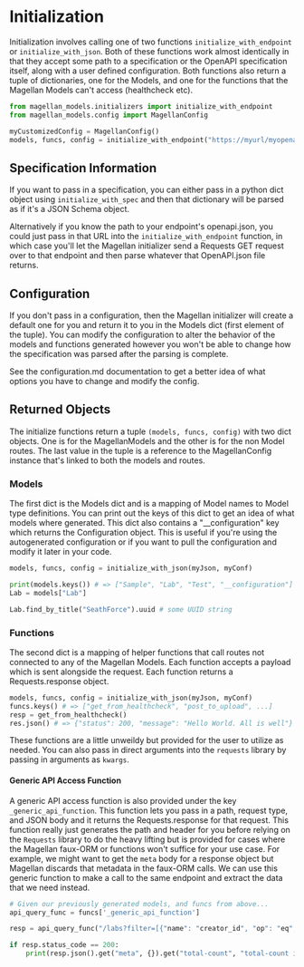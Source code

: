 # Initialization

Initialization involves calling one of two functions `initialize_with_endpoint` or `initialize_with_json`. Both of these functions work almost identically in that they accept some path to a specification or the OpenAPI specification itself, along with a user defined configuration. Both functions also return a tuple of dictionaries, one for the Models, and one for the functions that the Magellan Models can't access (healthcheck etc).

```python
from magellan_models.initializers import initialize_with_endpoint
from magellan_models.config import MagellanConfig

myCustomizedConfig = MagellanConfig()
models, funcs, config = initialize_with_endpoint("https://myurl/myopenapi.json", myCustomizedConfig)
```

## Specification Information

If you want to pass in a specification, you can either pass in a python dict object using `initialize_with_spec` and then that dictionary will be parsed as if it's a JSON Schema object.

Alternatively if you know the path to your endpoint's openapi.json, you could just pass in that URL into the `initialize_with_endpoint` function, in which case you'll let the Magellan initializer send a Requests GET request over to that endpoint and then parse whatever that OpenAPI.json file returns.

## Configuration

If you don't pass in a configuration, then the Magellan initializer will create a default one for you and return it to you in the Models dict (first element of the tuple). You can modify the configuration to alter the behavior of the models and functions generated however you won't be able to change how the specification was parsed after the parsing is complete.

See the configuration.md documentation to get a better idea of what options you have to change and modify the config.

## Returned Objects

The initialize functions return a tuple `(models, funcs, config)` with two dict objects. One is for the MagellanModels and the other is for the non Model routes. The last value in the tuple is a reference to the MagellanConfig instance that's linked to both the models and routes.

### Models

The first dict is the Models dict and is a mapping of Model names to Model type definitions. You can print out the keys of this dict to get an idea of what models where generated. This dict also contains a "__configuration" key which returns the Configuration object. This is useful if you're using the autogenerated configuration or if you want to pull the configuration and modify it later in your code.

```python
models, funcs, config = initialize_with_json(myJson, myConf)

print(models.keys()) # => ["Sample", "Lab", "Test", "__configuration"]
Lab = models["Lab"]

Lab.find_by_title("SeathForce").uuid # some UUID string
```

### Functions

The second dict is a mapping of helper functions that call routes not connected to any of the Magellan Models. Each function accepts a payload which is sent alongside the request. Each function returns a Requests.response object.

```python
models, funcs, config = initialize_with_json(myJson, myConf)
funcs.keys() # => ["get_from_healthcheck", "post_to_upload", ...]
resp = get_from_healthcheck()
res.json() # => {"status": 200, "message": "Hello World. All is well"}
```

These functions are a little unweildy but provided for the user to utilize as needed. You can also pass in direct arguments into the `requests` library by passing in arguments as `kwargs`.

#### Generic API Access Function

A generic API access function is also provided under the key `_generic_api_function`. This function lets you pass in a path, request type, and JSON body and it returns the Requests.response for that request. This function really just generates the path and header for you before relying on the `Requests` library to do the heavy lifting but is provided for cases where the Magellan faux-ORM or functions won't suffice for your use case. For example, we might want to get the `meta` body for a response object but Magellan discards that metadata in the faux-ORM calls. We can use this generic function to make a call to the same endpoint and extract the data that we need instead.

```python
# Given our previously generated models, and funcs from above... 
api_query_func = funcs['_generic_api_function']

resp = api_query_func("/labs?filter=[{"name": "creator_id", "op": "eq", "val": "12345"}]", method="GET")

if resp.status_code == 200:
    print(resp.json().get("meta", {}).get("total-count", "total-count is missing"))
```
